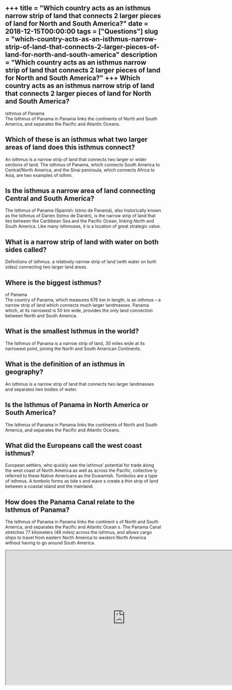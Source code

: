 +++
title = "Which country acts as an isthmus narrow strip of land that connects 2 larger pieces of land for North and South America?"
date = 2018-12-15T00:00:00
tags = ["Questions"]
slug = "which-country-acts-as-an-isthmus-narrow-strip-of-land-that-connects-2-larger-pieces-of-land-for-north-and-south-america"
description = "Which country acts as an isthmus narrow strip of land that connects 2 larger pieces of land for North and South America?"
+++
Which country acts as an isthmus narrow strip of land that connects 2 larger pieces of land for North and South America?
------------------------------------------------------------------------------------------------------------------------

Isthmus of Panama  
The Isthmus of Panama in Panama links the continents of North and South America, and separates the Pacific and Atlantic Oceans.

Which of these is an isthmus what two larger areas of land does this isthmus connect?
-------------------------------------------------------------------------------------

An isthmus is a narrow strip of land that connects two larger or wider sections of land. The isthmus of Panama, which connects South America to Central/North America, and the Sinai peninsula, which connects Africa to Asia, are two examples of isthmi.

Is the isthmus a narrow area of land connecting Central and South America?
--------------------------------------------------------------------------

The Isthmus of Panama (Spanish: Istmo de Panamá), also historically known as the Isthmus of Darien (Istmo de Darién), is the narrow strip of land that lies between the Caribbean Sea and the Pacific Ocean, linking North and South America. Like many isthmuses, it is a location of great strategic value.

What is a narrow strip of land with water on both sides called?
---------------------------------------------------------------

Definitions of isthmus. a relatively narrow strip of land (with water on both sides) connecting two larger land areas.

Where is the biggest isthmus?
-----------------------------

of Panama  
The country of Panama, which measures 676 km in length, is an isthmus – a narrow strip of land which connects much larger landmasses. Panama which, at its narrowest is 50 km wide, provides the only land connection between North and South America.

What is the smallest Isthmus in the world?
------------------------------------------

The Isthmus of Panama is a narrow strip of land, 30 miles wide at its narrowest point, joining the North and South American Continents.

What is the definition of an isthmus in geography?
--------------------------------------------------

An isthmus is a narrow strip of land that connects two larger landmasses and separates two bodies of water.

Is the Isthmus of Panama in North America or South America?
-----------------------------------------------------------

The Isthmus of Panama in Panama links the continents of North and South America, and separates the Pacific and Atlantic Oceans.

What did the Europeans call the west coast isthmus?
---------------------------------------------------

European settlers, who quickly saw the isthmus’ potential for trade along the west coast of North America as well as across the Pacific, collective ly referred to these Native Americans as the Duwamish. Tombolos are a type of isthmus. A tombolo forms as tide s and wave s create a thin strip of land between a coastal island and the mainland.

How does the Panama Canal relate to the Isthmus of Panama?
----------------------------------------------------------

The Isthmus of Panama in Panama links the continent s of North and South America, and separates the Pacific and Atlantic Ocean s. The Panama Canal stretches 77 kilometers (48 miles) across the isthmus, and allows cargo ships to travel from eastern North America to western North America without having to go around South America.

<iframe allow="accelerometer; autoplay; clipboard-write; encrypted-media; gyroscope; picture-in-picture" allowfullscreen="" class="__youtube_prefs__  epyt-is-override  no-lazyload" data-no-lazy="1" data-origheight="433" data-origwidth="770" data-skipgform_ajax_framebjll="" height="433" id="_ytid_32380" loading="lazy" src="https://www.youtube.com/embed/CFsLpIlEkXc?enablejsapi=1&autoplay=0&cc_load_policy=0&cc_lang_pref=&iv_load_policy=1&loop=0&modestbranding=0&rel=1&fs=1&playsinline=0&autohide=2&theme=dark&color=red&controls=1&" title="YouTube player" width="770"></iframe>